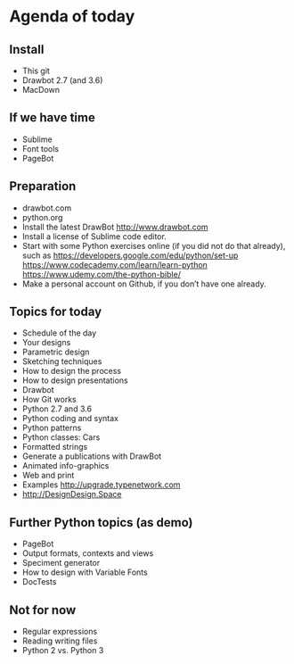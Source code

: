 # Agenda of today  


## Install

* This git
* Drawbot 2.7 (and 3.6)
* MacDown

## If we have time

* Sublime
* Font tools
* PageBot

## Preparation

* drawbot.com
* python.org
* Install the latest DrawBot http://www.drawbot.com
* Install a license of Sublime code editor.
* Start with some Python exercises online (if you did not do that already), such as
	https://developers.google.com/edu/python/set-up
	https://www.codecademy.com/learn/learn-python
	https://www.udemy.com/the-python-bible/
* Make a personal account on Github, if you don’t have one already.

## Topics for today

* Schedule of the day
* Your designs
* Parametric design
* Sketching techniques
* How to design the process
* How to design presentations
* Drawbot
* How Git works
* Python 2.7 and 3.6
* Python coding and syntax
* Python patterns 
* Python classes: Cars
* Formatted strings
* Generate a publications with DrawBot
* Animated info-graphics
* Web and print
* Examples http://upgrade.typenetwork.com
* http://DesignDesign.Space

## Further Python topics (as demo)

* PageBot
* Output formats, contexts and views
* Speciment generator
* How to design with Variable Fonts
* DocTests

## Not for now

* Regular expressions
* Reading writing files
* Python 2 vs. Python 3
 
